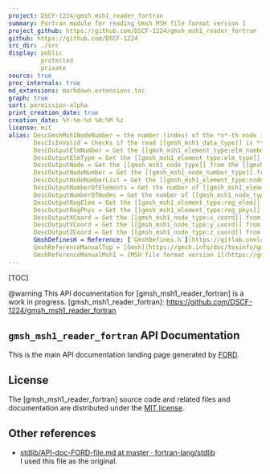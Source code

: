 ```yaml
---
project: DSCF-1224/gmsh_msh1_reader_fortran
summary: Fortran module for reading Gmsh MSH file format version 1
project_github: https://github.com/DSCF-1224/gmsh_msh1_reader_fortran
github: https://github.com/DSCF-1224
src_dir: ./src
display: public
         protected
         private
source: true
proc_internals: true
md_extensions: markdown.extensions.toc
graph: true
sort: permission-alpha
print_creation_date: true
creation_date: %Y-%m-%d %H:%M %z
license: mit
alias: DescGmshMsh1NodeNumber = the number (index) of the *n*-th node in the mesh.
       DescIsInValid = Checks if the read [[gmsh_msh1_data_type]] is **invalid**.
       DescOutputElmNumber = Get the [[gmsh_msh1_element_type:elm_number]] from the [[gmsh_msh1_element_type]].
       DescOutputElmType = Get the [[gmsh_msh1_element_type:elm_type]] from the [[gmsh_msh1_element_type]].
       DescOutputNode = Get the [[gmsh_msh1_node_type]] from the [[gmsh_msh1_data_type]].
       DescOutputNodeNumber = Get the [[gmsh_msh1_node_number_type]] from the [[gmsh_msh1_node_type]].
       DescOutputNodeNumberList = Get the [[gmsh_msh1_element_type:node_number_list]] from the [[gmsh_msh1_element_type]].
       DescOutputNumberOfElements = Get the number of [[gmsh_msh1_element_type]]s in the [[gmsh_msh1_data_type]].
       DescOutputNumberOfNodes = Get the number of [[gmsh_msh1_node_type]]s
       DescOutputRegElem = Get the [[gmsh_msh1_element_type:reg_elem]] from the [[gmsh_msh1_element_type]].
       DescOutputRegPhys = Get the [[gmsh_msh1_element_type:reg_phys]] from the [[gmsh_msh1_element_type]].
       DescOutputXCoord = Get the [[gmsh_msh1_node_type:x_coord]] from the [[gmsh_msh1_node_type]].
       DescOutputYCoord = Get the [[gmsh_msh1_node_type:y_coord]] from the [[gmsh_msh1_node_type]].
       DescOutputZCoord = Get the [[gmsh_msh1_node_type:z_coord]] from the [[gmsh_msh1_node_type]].
       GmshDefinesH = Reference: [`GmshDefines.h`](https://gitlab.onelab.info/gmsh/gmsh/blob/master/src/common/GmshDefines.h)
       GmshReferenceManualTop = [Gmsh](https://gmsh.info/doc/texinfo/gmsh.html)
       GmshReferenceManualMsh1 = [MSH file format version 1](https://gmsh.info/doc/texinfo/gmsh.html#MSH-file-format-version-1-_0028Legacy_0029)
---
```


[TOC]

@warning This API documentation for [gmsh_msh1_reader_fortran] is a work in progress.
[gmsh_msh1_reader_fortran]: https://github.com/DSCF-1224/gmsh_msh1_reader_fortran

`gmsh_msh1_reader_fortran` API Documentation
--------------------------------------------

This is the main API documentation landing page generated by [FORD](https://github.com/Fortran-FOSS-Programmers/ford#readme).

License
-------

The [gmsh_msh1_reader_fortran] source code and related files and documentation are distributed under the [MIT license](page/License.html).

Other references
---------
- [stdlib/API-doc-FORD-file.md at master · fortran-lang/stdlib](https://github.com/fortran-lang/stdlib/blob/master/API-doc-FORD-file.md)<br>
  I used this file as the original.

<!-- EOF -->
